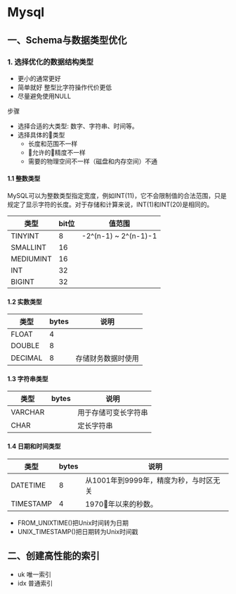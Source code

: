 # Mysql

## 一、Schema与数据类型优化

### 1. 选择优化的数据结构类型

- 更小的通常更好
- 简单就好 整型比字符操作代价更低
- 尽量避免使用NULL

步骤

- 选择合适的大类型: 数字、字符串、时间等。
- 选择具体的类型
  - 长度和范围不一样
  - 允许的精度不一样
  - 需要的物理空间不一样（磁盘和内存空间）不通

#### 1.1 整数类型

MySQL可以为整数类型指定宽度，例如INT(11)，它不会限制值的合法范围，只是规定了显示字符的长度。对于存储和计算来说，INT(1)和INT(20)是相同的。

类型|bit位|值范围
---|---|---
TINYINT|8|-2^(n-1) ~ 2^(n-1)-1
SMALLINT|16|
MEDIUMINT|16|
INT|32|
BIGINT|32|

#### 1.2 实数类型

类型|bytes|说明
---|---|---
FLOAT|4|
DOUBLE|8|
DECIMAL|8|存储财务数据时使用

#### 1.3 字符串类型

类型|bytes|说明
---|---|---
VARCHAR||用于存储可变长字符串
CHAR||定长字符串

#### 1.4 日期和时间类型

类型|bytes|说明
---|---|---
DATETIME|8|从1001年到9999年，精度为秒，与时区无关
TIMESTAMP|4|1970年以来的秒数。

- FROM_UNIXTIME()把Unix时间转为日期
- UNIX_TIMESTAMP()把日期转为Unix时间戳

## 二、创建高性能的索引

- uk 唯一索引
- idx 普通索引